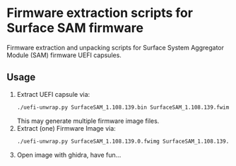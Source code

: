 # Firmware extraction scripts for Surface SAM firmware

Firmware extraction and unpacking scripts for Surface System Aggregator Module (SAM) firmware UEFI capsules.

## Usage

1. Extract UEFI capsule via:
   ```bash
   ./uefi-unwrap.py SurfaceSAM_1.108.139.bin SurfaceSAM_1.108.139.fwimg
   ```
   This may generate multiple firmware image files.
2. Extract (one) Firmware Image via:
   ```bash
   ./uefi-unwrap.py SurfaceSAM_1.108.139.0.fwimg SurfaceSAM_1.108.139.img
   ```
3. Open image with ghidra, have fun...
